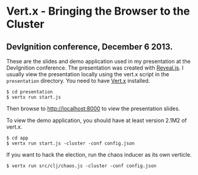 # Vert.x - Bringing the Browser to the Cluster

## DevIgnition conference, December 6 2013.

These are the slides and demo application used in my presentation at the
DevIgnition conference. The presentation was created with
[Reveal.js](http://lab.hakim.se/reveal-js/#/). I usually view the presentation
locally using the vert.x script in the `presentation` directory.  You need to 
have [Vert.x](http://vertx.io) installed.

    $ cd presentation
    $ vertx run start.js 

Then browse to [http://localhost:8000](http://localhost:8000) to view the 
presentation slides.

To view the demo application, you should have at least version 2.1M2 of vert.x.

    $ cd app
    $ vertx run start.js -cluster -conf config.json

If you want to hack the election, run the chaos inducer as its own verticle.

    $ vertx run src/clj/chaos.js -cluster -conf config.json
